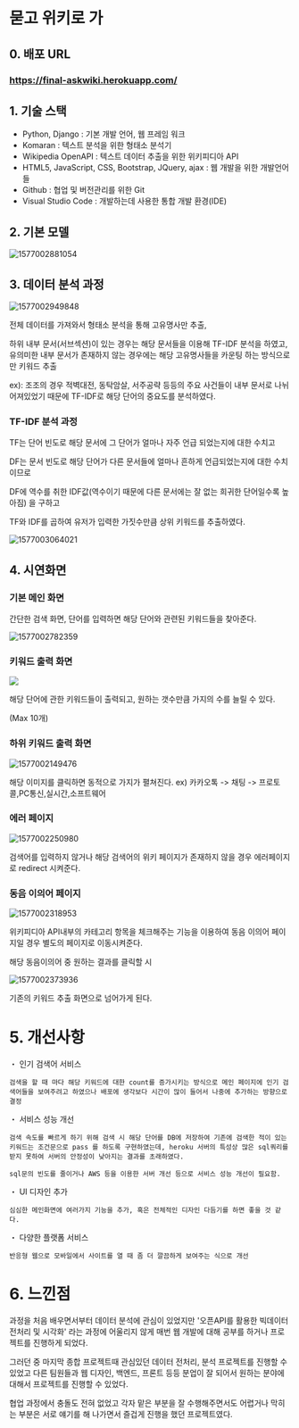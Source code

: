 # 묻고 위키로 가

## 0. 배포 URL

### https://final-askwiki.herokuapp.com/

## 1. 기술 스택



- Python, Django : 기본 개발 언어, 웹 프레임 워크
- Komaran : 텍스트 분석을 위한 형태소 분석기
- Wikipedia OpenAPI : 텍스트 데이터 추출을 위한 위키피디아 API
- HTML5, JavaScript, CSS, Bootstrap, JQuery, ajax : 웹 개발을 위한 개발언어들
- Github : 협업 및 버전관리를 위한 Git
- Visual Studio Code : 개발하는데 사용한 통합 개발 환경(IDE)




## 2. 기본 모델 



![1577002881054](assets/1577002881054.png)





## 3. 데이터 분석 과정



![1577002949848](assets/1577002949848.png)



전체 데이터를 가져와서 형태소 분석을 통해 고유명사만 추출, 

하위 내부 문서(서브섹션)이 있는 경우는 해당 문서들을 이용해 TF-IDF 분석을 하였고, 유의미한 내부 문서가 존재하지 않는 경우에는 해당 고유명사들을 카운팅 하는 방식으로만 키워드 추출



ex): 조조의 경우 적벽대전, 동탁암살, 서주공략 등등의 주요 사건들이 내부 문서로 나뉘어져있었기 때문에 TF-IDF로 해당 단어의 중요도를 분석하였다.



### TF-IDF 분석 과정

TF는 단어 빈도로 해당 문서에 그 단어가 얼마나 자주 언급 되었는지에 대한 수치고

DF는 문서 빈도로 해당 단어가 다른 문서들에 얼마나 흔하게 언급되었는지에 대한 수치이므로 

DF에 역수를 취한 IDF값(역수이기 때문에 다른 문서에는 잘 없는 희귀한 단어일수록 높아짐) 을 구하고 

TF와 IDF를 곱하여 유저가 입력한 가짓수만큼 상위 키워드를 추출하였다.





![1577003064021](assets/1577003064021.png) 





## 4. 시연화면



### 기본 메인 화면 

간단한 검색 화면, 단어를 입력하면 해당 단어와 관련된 키워드들을 찾아준다.

![1577002782359](assets/1577002782359.png)



### 키워드 출력 화면

![](assets/1577001780541.png)

해당 단어에 관한 키워드들이 출력되고, 원하는 갯수만큼 가지의 수를 늘릴 수 있다. 

(Max 10개)



### 하위 키워드 출력 화면

![1577002149476](assets/1577002149476.png)



해당 이미지를 클릭하면 동적으로 가지가 펼쳐진다. ex) 카카오톡 -> 채팅 -> 프로토콜,PC통신,실시간,소프트웨어



### 에러 페이지

![1577002250980](assets/1577002250980.png)



검색어를 입력하지 않거나 해당 검색어의 위키 페이지가 존재하지 않을 경우 에러페이지로 redirect 시켜준다.



### 동음 이의어 페이지

![1577002318953](assets/1577002318953.png)



위키피디아 API내부의 카테고리 항목을 체크해주는 기능을 이용하여 동음 이의어 페이지일 경우 별도의 페이지로 이동시켜준다.



해당 동음이의어 중 원하는 결과를 클릭할 시



![1577002373936](assets/1577002373936.png)



기존의 키워드 추출 화면으로 넘어가게 된다.



# 5. 개선사항



・ 인기 검색어 서비스

    검색을 할 때 마다 해당 키워드에 대한 count를 증가시키는 방식으로 메인 페이지에 인기 검색어들을 보여주려고 하였으나 배포에 생각보다 시간이 많이 들어서 나중에 추가하는 방향으로 결정

・ 서비스 성능 개선

    검색 속도를 빠르게 하기 위해 검색 시 해당 단어를 DB에 저장하여 기존에 검색한 적이 있는 키워드는 조건문으로 pass 를 하도록 구현하였는데, heroku 서버의 특성상 많은 sql쿼리를 받지 못하여 서버의 안정성이 낮아지는 결과를 초래하였다.
    
    sql문의 빈도를 줄이거나 AWS 등을 이용한 서버 개선 등으로 서비스 성능 개선이 필요함.

・ UI 디자인 추가

    심심한 메인화면에 여러가지 기능을 추가, 혹은 전체적인 디자인 다듬기를 하면 좋을 것 같다.

・ 다양한 플랫폼 서비스

    반응형 웹으로 모바일에서 사이트를 열 때 좀 더 깔끔하게 보여주는 식으로 개선



# 6. 느낀점

과정을 처음 배우면서부터 데이터 분석에 관심이 있었지만 '오픈API를 활용한 빅데이터 전처리 및 시각화' 라는 과정에 어울리지 않게 매번 웹 개발에 대해 공부를 하거나 프로젝트를 진행하게 되었다.



그러던 중 마지막 종합 프로젝트때 관심있던 데이터 전처리, 분석 프로젝트를 진행할 수 있었고 다른 팀원들과 웹 디자인, 백엔드, 프론트 등등 분업이 잘 되어서 원하는 분야에 대해서 프로젝트를 진행할 수 있었다.



협업 과정에서 충돌도 전혀 없었고 각자 맡은 부분을 잘 수행해주면서도 어렵거나 막히는 부분은 서로 얘기를 해 나가면서 즐겁게 진행을 했던 프로젝트였다.

